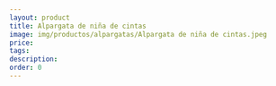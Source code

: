 ```yaml
---
layout: product
title: Alpargata de niña de cintas
image: img/productos/alpargatas/Alpargata de niña de cintas.jpeg
price: 
tags: 
description: 
order: 0
---
```

